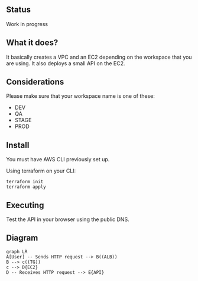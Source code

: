 ## Status

Work in progress

## What it does?

It basically creates a VPC and an EC2 depending on the workspace that you are using. It also deploys a small API on the EC2.

## Considerations

Please make sure that your workspace name is one of these:

* DEV
* QA
* STAGE
* PROD

## Install

You must have AWS CLI previously set up.

Using terraform on your CLI:

    terraform init
    terraform apply

## Executing

Test the API in your browser using the public DNS.

## Diagram
```mermaid
graph LR
A[User] -- Sends HTTP request --> B((ALB))
B --> c((TG))
c --> D{EC2}
D -- Receives HTTP request --> E{API}